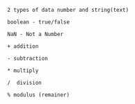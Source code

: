     2 types of data number and string(text)

    boolean - true/false

    NaN - Not a Number

    + addition

    - subtraction

    * multiply

    /  division

    % modulus (remainer)